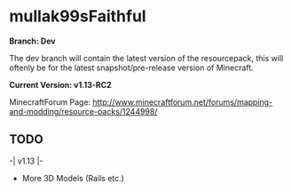 # mullak99sFaithful

**Branch: Dev**

The dev branch will contain the latest version of the resourcepack, this will oftenly be for the latest snapshot/pre-release version of Minecraft.

**Current Version: v1.13-RC2**

MinecraftForum Page: http://www.minecraftforum.net/forums/mapping-and-modding/resource-packs/1244998/

## TODO

-| v1.13 |-

- More 3D Models (Rails etc.)

